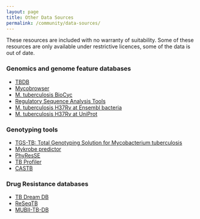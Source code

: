 ```yaml
---
layout: page
title: Other Data Sources
permalink: /community/data-sources/
---
```


These resources are included with no warranty of suitability. Some of these resources are only available under restrictive licences, some of
the data is out of date.

### Genomics and genome feature databases
* [TBDB](http://genome.tbdb.org/tbdb_sysbio/MultiHome.html)
* [Mycobrowser](https://mycobrowser.epfl.ch/)
* [M. tuberculosis BioCyc](https://mycobacterium.biocyc.org/)
* [Regulatory Sequence Analysis Tools](http://rsat.sb-roscoff.fr/)
* [M. tuberculosis H37Rv at Ensembl bacteria](http://bacteria.ensembl.org/Mycobacterium_tuberculosis_h37rv/Info/Index)
* [M. tuberculosis H37Rv at UniProt](https://www.uniprot.org/taxonomy/83332)

### Genotyping tools
* [TGS-TB: Total Genotyping Solution for Mycobacterium tuberculosis](https://gph.niid.go.jp/tgs-tb/)
* [Mykrobe predictor](http://www.mykrobe.com/products/predictor/)
* [PhyResSE](http://www.phyresse.org/)
* [TB Profiler](http://tbdr.lshtm.ac.uk/)
* [CASTB](http://castb.ri.ncgm.go.jp/CASTB/)

### Drug Resistance databases
* [TB Dream DB](https://tbdreamdb.ki.se/Info/)
* [ReSeqTB](https://platform.reseqtb.org/)
* [MUBII-TB-DB](https://umr5558-bibiserv.univ-lyon1.fr/mubii/mubii-select.cgi)

